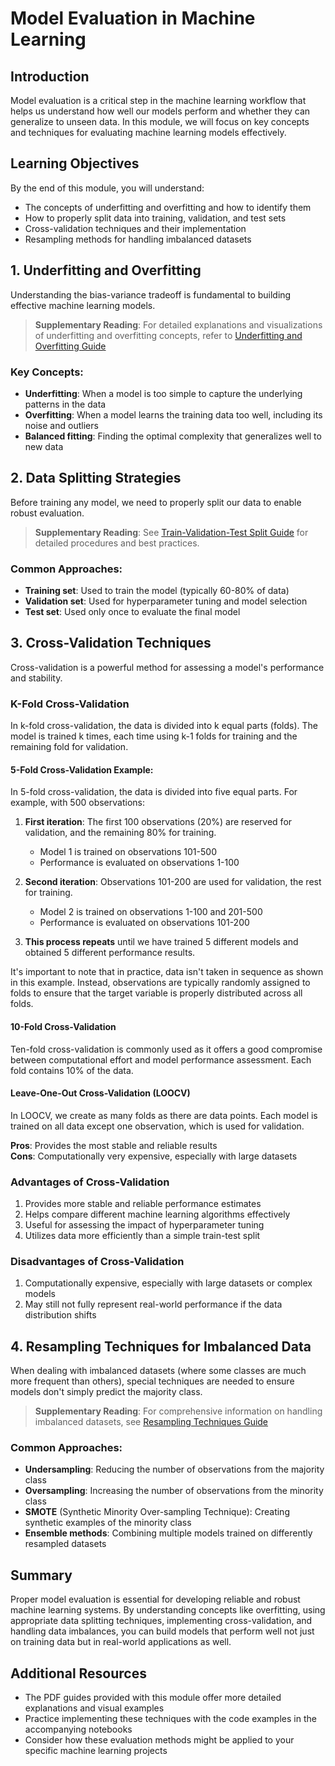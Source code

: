 # Model Evaluation in Machine Learning

## Introduction

Model evaluation is a critical step in the machine learning workflow that helps us understand how well our models perform and whether they can generalize to unseen data. In this module, we will focus on key concepts and techniques for evaluating machine learning models effectively.

## Learning Objectives

By the end of this module, you will understand:
- The concepts of underfitting and overfitting and how to identify them
- How to properly split data into training, validation, and test sets
- Cross-validation techniques and their implementation
- Resampling methods for handling imbalanced datasets

## 1. Underfitting and Overfitting

Understanding the bias-variance tradeoff is fundamental to building effective machine learning models. 

> **Supplementary Reading**: For detailed explanations and visualizations of underfitting and overfitting concepts, refer to [Underfitting and Overfitting Guide](UnderfittingOverfitting.pdf)

### Key Concepts:
- **Underfitting**: When a model is too simple to capture the underlying patterns in the data
- **Overfitting**: When a model learns the training data too well, including its noise and outliers
- **Balanced fitting**: Finding the optimal complexity that generalizes well to new data

## 2. Data Splitting Strategies

Before training any model, we need to properly split our data to enable robust evaluation.

> **Supplementary Reading**: See [Train-Validation-Test Split Guide](TrainValidationTest_101.pdf) for detailed procedures and best practices.

### Common Approaches:
- **Training set**: Used to train the model (typically 60-80% of data)
- **Validation set**: Used for hyperparameter tuning and model selection
- **Test set**: Used only once to evaluate the final model

## 3. Cross-Validation Techniques

Cross-validation is a powerful method for assessing a model's performance and stability.

### K-Fold Cross-Validation

In k-fold cross-validation, the data is divided into k equal parts (folds). The model is trained k times, each time using k-1 folds for training and the remaining fold for validation.

#### 5-Fold Cross-Validation Example:

In 5-fold cross-validation, the data is divided into five equal parts. For example, with 500 observations:

1. **First iteration**: The first 100 observations (20%) are reserved for validation, and the remaining 80% for training.
   - Model 1 is trained on observations 101-500
   - Performance is evaluated on observations 1-100

2. **Second iteration**: Observations 101-200 are used for validation, the rest for training.
   - Model 2 is trained on observations 1-100 and 201-500
   - Performance is evaluated on observations 101-200

3. **This process repeats** until we have trained 5 different models and obtained 5 different performance results.

It's important to note that in practice, data isn't taken in sequence as shown in this example. Instead, observations are typically randomly assigned to folds to ensure that the target variable is properly distributed across all folds.

#### 10-Fold Cross-Validation

Ten-fold cross-validation is commonly used as it offers a good compromise between computational effort and model performance assessment. Each fold contains 10% of the data.

#### Leave-One-Out Cross-Validation (LOOCV)

In LOOCV, we create as many folds as there are data points. Each model is trained on all data except one observation, which is used for validation.

**Pros**: Provides the most stable and reliable results  
**Cons**: Computationally very expensive, especially with large datasets

### Advantages of Cross-Validation

1. Provides more stable and reliable performance estimates
2. Helps compare different machine learning algorithms effectively
3. Useful for assessing the impact of hyperparameter tuning
4. Utilizes data more efficiently than a simple train-test split

### Disadvantages of Cross-Validation

1. Computationally expensive, especially with large datasets or complex models
2. May still not fully represent real-world performance if the data distribution shifts

## 4. Resampling Techniques for Imbalanced Data

When dealing with imbalanced datasets (where some classes are much more frequent than others), special techniques are needed to ensure models don't simply predict the majority class.

> **Supplementary Reading**: For comprehensive information on handling imbalanced datasets, see [Resampling Techniques Guide](ResamplingTechniques_101.pdf)

### Common Approaches:
- **Undersampling**: Reducing the number of observations from the majority class
- **Oversampling**: Increasing the number of observations from the minority class
- **SMOTE** (Synthetic Minority Over-sampling Technique): Creating synthetic examples of the minority class
- **Ensemble methods**: Combining multiple models trained on differently resampled datasets

## Summary

Proper model evaluation is essential for developing reliable and robust machine learning systems. By understanding concepts like overfitting, using appropriate data splitting techniques, implementing cross-validation, and handling data imbalances, you can build models that perform well not just on training data but in real-world applications as well.

## Additional Resources

- The PDF guides provided with this module offer more detailed explanations and visual examples
- Practice implementing these techniques with the code examples in the accompanying notebooks
- Consider how these evaluation methods might be applied to your specific machine learning projects